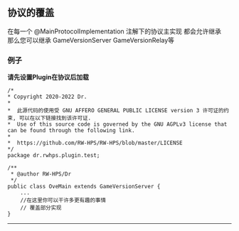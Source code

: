 ## 协议的覆盖

在每一个 @MainProtocolImplementation 注解下的协议主实现 都会允许继承  
那么您可以继承 GameVersionServer GameVersionRelay等

### 例子

**请先设置Plugin在协议后加载**

```
/*
* Copyright 2020-2022 Dr.
*
*  此源代码的使用受 GNU AFFERO GENERAL PUBLIC LICENSE version 3 许可证的约束, 可以在以下链接找到该许可证.
*  Use of this source code is governed by the GNU AGPLv3 license that can be found through the following link.
*
*  https://github.com/RW-HPS/RW-HPS/blob/master/LICENSE
*/
package dr.rwhps.plugin.test;

/**
 * @author RW-HPS/Dr
 */
public class OveMain extends GameVersionServer {
    ...
    //在这里你可以干许多更有趣的事情
    // 覆盖部分实现
}
```

----